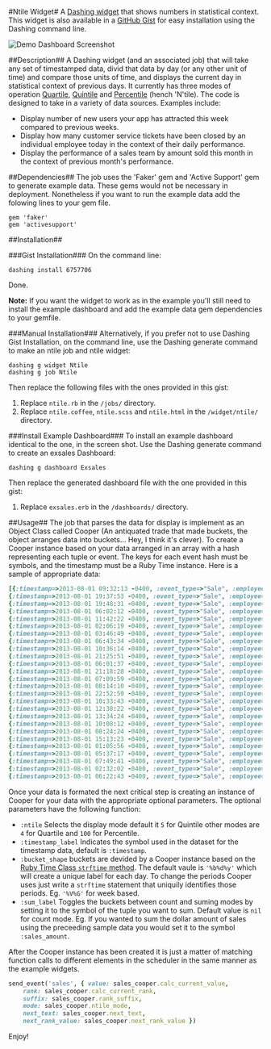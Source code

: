 #Ntile Widget#
A [Dashing widget](https://github.com/Shopify/dashing) that shows numbers in statistical context. This widget is also available in a [GitHub Gist](https://gist.github.com/PareidoliaX/6757706) for easy installation using the Dashing command line.

![Demo Dashboard Screenshot](http://i.imgur.com/Dd0dCjI.png)

##Description##
A Dashing widget (and an associated job) that will take any set of timestamped data, divid that data by day (or any other unit of time) and compare those units of time, and displays the current day in statistical context of previous days. It currently has three modes of operation [Quartile](http://en.wikipedia.org/wiki/Quartile), [Quintile](http://en.wiktionary.org/wiki/quintile) and [Percentile](http://en.wiktionary.org/wiki/percentile) (hench 'N'tile). The code is designed to take in a variety of data sources. Examples include:
+ Display number of new users your app has attracted this week compared to previous weeks.
+ Display how many customer service tickets have been closed by an individual employee today in the context of their daily performance.
+ Display the performance of a sales team by amount sold this month in the context of previous month's performance. 

##Dependencies##
The job uses the 'Faker' gem and 'Active Support' gem to generate example data. These gems would not be necessary in deployment. Nonetheless if you want to run the example data add the folowing lines to your gem file.
```
gem 'faker'
gem 'activesupport'
```

##Installation##

###Gist Installation###
On the command line:
```
dashing install 6757706
```
Done.

**Note:** If you want the widget to work as in the example you'll still need to install the example dashboard and add the example data gem dependencies to your gemfile.

###Manual Installation###
Alternatively, if you prefer not to use Dashing Gist Installation, on the command line, use the Dashing generate command to make an ntile job and ntile widget:
```
dashing g widget Ntile
dashing g job Ntile
```
Then replace the following files with the ones provided in this gist:
1. Replace `ntile.rb` in the `/jobs/` directory.
2. Replace `ntile.coffee`, `ntile.scss` and `ntile.html` in the `/widget/ntile/` directory. 

###Install Example Dashboard###
To install an example dashboard identical to the one, in the screen shot. Use the Dashing generate command to create an exsales Dashboard:
```
dashing g dashboard Exsales
```
Then replace the generated dashboard file with the one provided in this gist:
1. Replace `exsales.erb` in the `/dashboards/` directory. 

##Usage##
The job that parses the data for display is implement as an Object Class called Cooper (An antiquated trade that made buckets, the object arranges data into buckets... Hey, I think it's clever). To create a Cooper instance based on your data arranged in an array with a hash representing each tuple or event. The keys for each event hash must be symbols, and the timestamp must be a Ruby Time instance. Here is a sample of appropriate data:
```ruby
[{:timestamp=>2013-08-01 09:32:13 -0400, :event_type=>"Sale", :employee=>"Daniel B.", :sale_amount=>1172},
{:timestamp=>2013-08-01 19:37:53 -0400, :event_type=>"Sale", :employee=>"Ariane C.", :sale_amount=>271},
{:timestamp=>2013-08-01 19:48:31 -0400, :event_type=>"Sale", :employee=>"David U.", :sale_amount=>107},
{:timestamp=>2013-08-01 06:02:12 -0400, :event_type=>"Sale", :employee=>"Verner D.", :sale_amount=>1494},
{:timestamp=>2013-08-01 11:42:22 -0400, :event_type=>"Sale", :employee=>"Emilie H.", :sale_amount=>233},
{:timestamp=>2013-08-01 02:06:19 -0400, :event_type=>"Sale", :employee=>"David U.", :sale_amount=>1316},
{:timestamp=>2013-08-01 03:46:49 -0400, :event_type=>"Sale", :employee=>"Verner D.", :sale_amount=>1256},
{:timestamp=>2013-08-01 06:43:34 -0400, :event_type=>"Sale", :employee=>"Serena N.", :sale_amount=>558},
{:timestamp=>2013-08-01 10:36:14 -0400, :event_type=>"Sale", :employee=>"Ariane C.", :sale_amount=>1322},
{:timestamp=>2013-08-01 21:25:51 -0400, :event_type=>"Sale", :employee=>"Brandy M.", :sale_amount=>72},
{:timestamp=>2013-08-01 06:01:37 -0400, :event_type=>"Sale", :employee=>"Aiden J.", :sale_amount=>475},
{:timestamp=>2013-08-01 21:18:28 -0400, :event_type=>"Sale", :employee=>"Daniel B.", :sale_amount=>38},
{:timestamp=>2013-08-01 07:09:59 -0400, :event_type=>"Sale", :employee=>"Daniel B.", :sale_amount=>1156},
{:timestamp=>2013-08-01 08:14:10 -0400, :event_type=>"Sale", :employee=>"Daniel B.", :sale_amount=>223},
{:timestamp=>2013-08-01 22:52:59 -0400, :event_type=>"Sale", :employee=>"Verner D.", :sale_amount=>1201},
{:timestamp=>2013-08-01 10:33:43 -0400, :event_type=>"Sale", :employee=>"Ariane C.", :sale_amount=>521},
{:timestamp=>2013-08-01 12:38:22 -0400, :event_type=>"Sale", :employee=>"Daniel B.", :sale_amount=>1103},
{:timestamp=>2013-08-01 13:34:24 -0400, :event_type=>"Sale", :employee=>"Emilie H.", :sale_amount=>576},
{:timestamp=>2013-08-01 10:08:12 -0400, :event_type=>"Sale", :employee=>"Emilie H.", :sale_amount=>796},
{:timestamp=>2013-08-01 08:24:24 -0400, :event_type=>"Sale", :employee=>"Verner D.", :sale_amount=>1135},
{:timestamp=>2013-08-01 15:13:23 -0400, :event_type=>"Sale", :employee=>"Aiden J.", :sale_amount=>1348},
{:timestamp=>2013-08-01 01:05:56 -0400, :event_type=>"Sale", :employee=>"Ariane C.", :sale_amount=>573},
{:timestamp=>2013-08-01 05:37:17 -0400, :event_type=>"Sale", :employee=>"Ariane C.", :sale_amount=>217},
{:timestamp=>2013-08-01 07:49:41 -0400, :event_type=>"Sale", :employee=>"David U.", :sale_amount=>508},
{:timestamp=>2013-08-01 02:32:02 -0400, :event_type=>"Sale", :employee=>"Daniel B.", :sale_amount=>692},
{:timestamp=>2013-08-01 06:22:43 -0400, :event_type=>"Sale", :employee=>"Verner D.", :sale_amount=>548},]
```
Once your data is formated the next critical step is creating an instance of Cooper for your data with the appropriate optional parameters. The optional parameters have the following function:
+ `:ntile` Selects the display mode default it `5` for Quintile other modes are `4` for Quartile and `100` for Percentile.
+ `:timestamp_label` Indicates the symbol used in the dataset for the timestamp data, default is `:timestamp`.
+ `:bucket_shape` buckets are devided by a Cooper instance based on the [Ruby Time Class `strftime` method](http://www.ruby-doc.org/core-2.0.0/Time.html#method-i-strftime). The default vaule is `'%b%d%y'` which will create a unique label for each day. To change the periods Cooper uses just write a `strftime` statement that uniquily identifies those periods. Eg. `'%V%G'` for week based. 
+ `:sum_label` Toggles the buckets between count and suming modes by setting it to the symbol of the tuple you want to sum. Default value is `nil` for count mode. Eg. If you wanted to sum the dollar amount of sales using the preceeding sample data you would set it to the symbol `:sales_amount`.

After the Cooper instance has been created it is just a matter of matching function calls to different elements in the scheduler in the same manner as the example widgets.
```ruby
send_event('sales', { value: sales_cooper.calc_current_value, 
    rank: sales_cooper.calc_current_rank,
    suffix: sales_cooper.rank_suffix,
    mode: sales_cooper.ntile_mode,
    next_text: sales_cooper.next_text,
    next_rank_value: sales_cooper.next_rank_value })
```
Enjoy!
